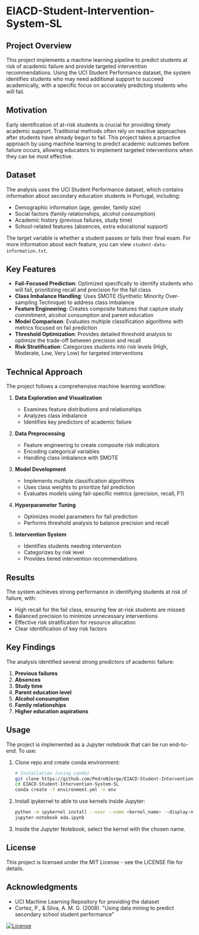 # EIACD-Student-Intervention-System-SL

## Project Overview

This project implements a machine learning pipeline to predict students at risk of academic failure and provide targeted intervention recommendations. Using the UCI Student Performance dataset, the system identifies students who may need additional support to succeed academically, with a specific focus on accurately predicting students who will fail.

## Motivation

Early identification of at-risk students is crucial for providing timely academic support. Traditional methods often rely on reactive approaches after students have already begun to fail. This project takes a proactive approach by using machine learning to predict academic outcomes before failure occurs, allowing educators to implement targeted interventions when they can be most effective.

## Dataset

The analysis uses the UCI Student Performance dataset, which contains information about secondary education students in Portugal, including:

- Demographic information (age, gender, family size)
- Social factors (family relationships, alcohol consumption)
- Academic history (previous failures, study time)
- School-related features (absences, extra educational support)

The target variable is whether a student passes or fails their final exam. For more information about each feature, you can view `student-data-information.txt`.

## Key Features

- **Fail-Focused Prediction**: Optimized specifically to identify students who will fail, prioritizing recall and precision for the fail class
- **Class Imbalance Handling**: Uses SMOTE (Synthetic Minority Over-sampling Technique) to address class imbalance
- **Feature Engineering**: Creates composite features that capture study commitment, alcohol consumption and parent education
- **Model Comparison**: Evaluates multiple classification algorithms with metrics focused on fail prediction
- **Threshold Optimization**: Provides detailed threshold analysis to optimize the trade-off between precision and recall
- **Risk Stratification**: Categorizes students into risk levels (High, Moderate, Low, Very Low) for targeted interventions

## Technical Approach

The project follows a comprehensive machine learning workflow:

1. **Data Exploration and Visualization**
   - Examines feature distributions and relationships
   - Analyzes class imbalance
   - Identifies key predictors of academic failure

2. **Data Preprocessing**
   - Feature engineering to create composite risk indicators
   - Encoding categorical variables
   - Handling class imbalance with SMOTE

3. **Model Development**
   - Implements multiple classification algorithms
   - Uses class weights to prioritize fail prediction
   - Evaluates models using fail-specific metrics (precision, recall, F1)

4. **Hyperparameter Tuning**
   - Optimizes model parameters for fail prediction
   - Performs threshold analysis to balance precision and recall

5. **Intervention System**
   - Identifies students needing intervention
   - Categorizes by risk level
   - Provides tiered intervention recommendations

## Results

The system achieves strong performance in identifying students at risk of failure, with:

- High recall for the fail class, ensuring few at-risk students are missed
- Balanced precision to minimize unnecessary interventions
- Effective risk stratification for resource allocation
- Clear identification of key risk factors

## Key Findings

The analysis identified several strong predictors of academic failure:

1. **Previous failures**
2. **Absences**
3. **Study time**
4. **Parent education level**
5. **Alcohol consumption**
6. **Family relationships**
7. **Higher education aspirations**

## Usage

The project is implemented as a Jupyter notebook that can be run end-to-end. To use:

1. Clone repo and create conda environment:
   ```bash
   # Installation (using conda)
   git clone https://github.com/PedroNJorge/EIACD-Student-Intervention-System-SL
   cd EIACD-Student-Intervention-System-SL
   conda create -f environment.yml -n env
   ```
2. Install ipykernel to able to use kernels inside Jupyter:
   ```bash
   python -m ipykernel install --user --name <kernel_name> --display-name "<display_name>"
   jupyter-notebook eda.ipynb
   ```
3. Inside the Jupyter Notebook, select the kernel with the chosen name.

## License

This project is licensed under the MIT License - see the LICENSE file for details.

## Acknowledgments

- UCI Machine Learning Repository for providing the dataset
- Cortez, P., & Silva, A. M. G. (2008). "Using data mining to predict secondary school student performance"

[![License](https://img.shields.io/badge/license-MIT-blue.svg)](LICENSE)
